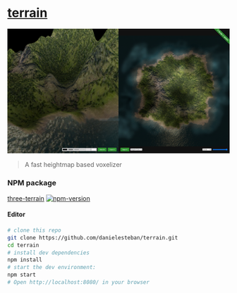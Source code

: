 [terrain](https://terrain.gatunes.com/)
==

[![screenshot](screenshot.png)](https://terrain.gatunes.com/)

> A fast heightmap based voxelizer

### NPM package

[three-terrain](https://www.npmjs.com/package/three-terrain) [![npm-version](https://img.shields.io/npm/v/three-terrain.svg)](https://www.npmjs.com/package/three-terrain) 

#### Editor

```bash
# clone this repo
git clone https://github.com/danielesteban/terrain.git
cd terrain
# install dev dependencies
npm install
# start the dev environment:
npm start
# Open http://localhost:8080/ in your browser
```
